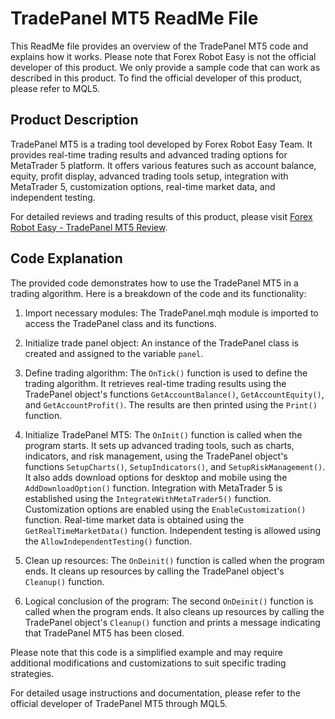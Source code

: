 # TradePanel MT5 ReadMe File

This ReadMe file provides an overview of the TradePanel MT5 code and explains how it works. Please note that Forex Robot Easy is not the official developer of this product. We only provide a sample code that can work as described in this product. To find the official developer of this product, please refer to MQL5.

## Product Description

TradePanel MT5 is a trading tool developed by Forex Robot Easy Team. It provides real-time trading results and advanced trading options for MetaTrader 5 platform. It offers various features such as account balance, equity, profit display, advanced trading tools setup, integration with MetaTrader 5, customization options, real-time market data, and independent testing.

For detailed reviews and trading results of this product, please visit [Forex Robot Easy - TradePanel MT5 Review](https://forexroboteasy.com/forex-robot-review/tradepanel-mt5-review-real-results-and-download-options/).

## Code Explanation

The provided code demonstrates how to use the TradePanel MT5 in a trading algorithm. Here is a breakdown of the code and its functionality:

1. Import necessary modules: The TradePanel.mqh module is imported to access the TradePanel class and its functions.

2. Initialize trade panel object: An instance of the TradePanel class is created and assigned to the variable `panel`.

3. Define trading algorithm: The `OnTick()` function is used to define the trading algorithm. It retrieves real-time trading results using the TradePanel object's functions `GetAccountBalance()`, `GetAccountEquity()`, and `GetAccountProfit()`. The results are then printed using the `Print()` function.

4. Initialize TradePanel MT5: The `OnInit()` function is called when the program starts. It sets up advanced trading tools, such as charts, indicators, and risk management, using the TradePanel object's functions `SetupCharts()`, `SetupIndicators()`, and `SetupRiskManagement()`. It also adds download options for desktop and mobile using the `AddDownloadOption()` function. Integration with MetaTrader 5 is established using the `IntegrateWithMetaTrader5()` function. Customization options are enabled using the `EnableCustomization()` function. Real-time market data is obtained using the `GetRealTimeMarketData()` function. Independent testing is allowed using the `AllowIndependentTesting()` function.

5. Clean up resources: The `OnDeinit()` function is called when the program ends. It cleans up resources by calling the TradePanel object's `Cleanup()` function.

6. Logical conclusion of the program: The second `OnDeinit()` function is called when the program ends. It also cleans up resources by calling the TradePanel object's `Cleanup()` function and prints a message indicating that TradePanel MT5 has been closed.

Please note that this code is a simplified example and may require additional modifications and customizations to suit specific trading strategies.

For detailed usage instructions and documentation, please refer to the official developer of TradePanel MT5 through MQL5.
